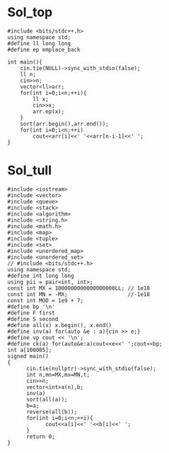 # Sol_top

    #include <bits/stdc++.h>
    using namespace std;
    #define ll long long
    #define ep emplace_back

    int main(){
        cin.tie(NULL)->sync_with_stdio(false);
        ll n;
        cin>>n;
        vector<ll>arr;
        for(int i=0;i<n;++i){
            ll x;
            cin>>x;
            arr.ep(x);
        }
        sort(arr.begin(),arr.end());
        for(int i=0;i<n;++i)
            cout<<arr[i]<<' '<<arr[n-i-1]<<' ';
    }

# Sol_tull
    #include <iostream>
    #include <vector>
    #include <queue>
    #include <stack>
    #include <algorithm>
    #include <string.h>
    #include <math.h>
    #include <map>
    #include <tuple>
    #include <set>
    #include <unordered_map>
    #include <unordered_set>
    // #include <bits/stdc++.h>
    using namespace std;
    #define int long long
    using pii = pair<int, int>;
    const int MX = 1000000000000000000LL; // 1e18
    const int MN = -MX;                   //-1e18
    const int MOD = 1e9 + 7;
    #define bp '\n'
    #define F first
    #define S second
    #define all(x) x.begin(), x.end()
    #define inv(a) for(auto &e : a){cin >> e;}
    #define vp cout << '\n';
    #define ck(a) for(auto&e:a)cout<<e<<' ';cout<<bp;
    int a[100005];
    signed main()
    {
          cin.tie(nullptr)->sync_with_stdio(false);
          int n,mn=MX,mx=MN,t;
          cin>>n;
          vector<int>a(n),b;
          inv(a)
          sort(all(a));
          b=a;
          reverse(all(b));
          for(int i=0;i<n;++i){
                cout<<a[i]<<' '<<b[i]<<' ';
          }
          return 0;
    }
